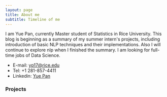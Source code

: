 ```yaml
---
layout: page
title: About me
subtitle: Timeline of me 
---
```


I am Yue Pan, currently Master student of Statistics in Rice University. This blog is beginning as a summary of my summer intern's projects, including introduction of basic NLP techniques and their implementations.  Also I will continue to explore nlp when I finished the summary. I am looking for full-time jobs of Data Science. 

- E-mail: yp17@rice.edu
- Tel: +1 281-857-4411
- Linkedin: [Yue Pan](https://www.linkedin.com/in/yue-pan-b74109123/)



### Projects

